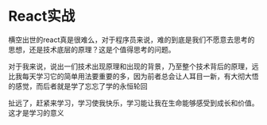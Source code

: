 # React实战

横空出世的react真是很难么，对于程序员来说，难的到底是我们不愿意去思考的思想，还是技术底层的原理？这是个值得思考的问题。

对于我来说，说出一们技术出现原理和出现的背景，乃至整个技术背后的原理，远比我每天学习它的简单用法要重要的多，因为前者总会让人耳目一新，有大彻大悟的感觉，而后者就是学了忘忘了学的永恒轮回

扯远了，赶紧来学习，学习使我快乐，学习能让我在生命能够感受到成长和价值。这才是学习的意义